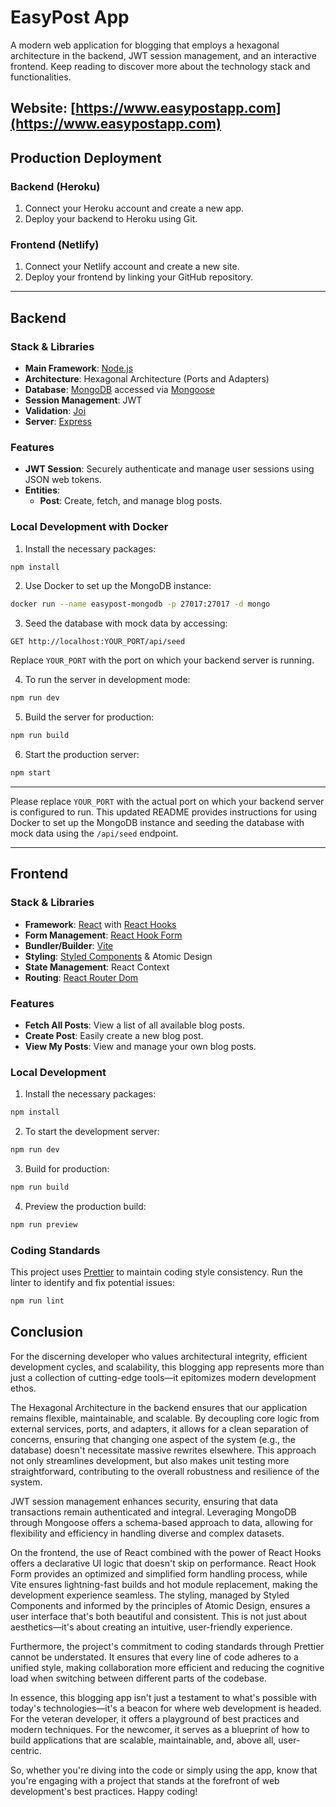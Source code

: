 # EasyPost App

A modern web application for blogging that employs a hexagonal architecture in the backend, JWT session management, and an interactive frontend. Keep reading to discover more about the technology stack and functionalities.


## Website: [https://www.easypostapp.com](https://www.easypostapp.com)
## Production Deployment

### Backend (Heroku)
1. Connect your Heroku account and create a new app.
2. Deploy your backend to Heroku using Git.

### Frontend (Netlify)
1. Connect your Netlify account and create a new site.
2. Deploy your frontend by linking your GitHub repository.


---

## Backend

### Stack & Libraries
- **Main Framework**: [Node.js](https://nodejs.org/)
- **Architecture**: Hexagonal Architecture (Ports and Adapters)
- **Database**: [MongoDB](https://www.mongodb.com/) accessed via [Mongoose](https://mongoosejs.com/)
- **Session Management**: JWT
- **Validation**: [Joi](https://joi.dev/)
- **Server**: [Express](https://expressjs.com/)
  
### Features
- **JWT Session**: Securely authenticate and manage user sessions using JSON web tokens.
- **Entities**: 
  - **Post**: Create, fetch, and manage blog posts.

### Local Development with Docker
1. Install the necessary packages:
```bash
npm install
```
2. Use Docker to set up the MongoDB instance:
```bash
docker run --name easypost-mongodb -p 27017:27017 -d mongo
```
3. Seed the database with mock data by accessing:
```http
GET http://localhost:YOUR_PORT/api/seed
```
Replace `YOUR_PORT` with the port on which your backend server is running.

4. To run the server in development mode:
```bash
npm run dev
```
5. Build the server for production:
```bash
npm run build
```
6. Start the production server:
```bash
npm start
```

---

Please replace `YOUR_PORT` with the actual port on which your backend server is configured to run. This updated README provides instructions for using Docker to set up the MongoDB instance and seeding the database with mock data using the `/api/seed` endpoint.

---

## Frontend

### Stack & Libraries
- **Framework**: [React](https://reactjs.org/) with [React Hooks](https://reactjs.org/docs/hooks-intro.html)
- **Form Management**: [React Hook Form](https://react-hook-form.com/)
- **Bundler/Builder**: [Vite](https://vitejs.dev/)
- **Styling**: [Styled Components](https://styled-components.com/) & Atomic Design
- **State Management**: React Context
- **Routing**: [React Router Dom](https://reactrouter.com/web/guides/quick-start)

### Features
- **Fetch All Posts**: View a list of all available blog posts.
- **Create Post**: Easily create a new blog post.
- **View My Posts**: View and manage your own blog posts.

### Local Development
1. Install the necessary packages:
```bash
npm install
```
2. To start the development server:
```bash
npm run dev
```
3. Build for production:
```bash
npm run build
```
4. Preview the production build:
```bash
npm run preview
```

### Coding Standards
This project uses [Prettier](https://prettier.io/) to maintain coding style consistency. Run the linter to identify and fix potential issues:
```bash
npm run lint
```

## Conclusion

For the discerning developer who values architectural integrity, efficient development cycles, and scalability, this blogging app represents more than just a collection of cutting-edge tools—it epitomizes modern development ethos.

The Hexagonal Architecture in the backend ensures that our application remains flexible, maintainable, and scalable. By decoupling core logic from external services, ports, and adapters, it allows for a clean separation of concerns, ensuring that changing one aspect of the system (e.g., the database) doesn't necessitate massive rewrites elsewhere. This approach not only streamlines development, but also makes unit testing more straightforward, contributing to the overall robustness and resilience of the system.

JWT session management enhances security, ensuring that data transactions remain authenticated and integral. Leveraging MongoDB through Mongoose offers a schema-based approach to data, allowing for flexibility and efficiency in handling diverse and complex datasets.

On the frontend, the use of React combined with the power of React Hooks offers a declarative UI logic that doesn't skip on performance. React Hook Form provides an optimized and simplified form handling process, while Vite ensures lightning-fast builds and hot module replacement, making the development experience seamless. The styling, managed by Styled Components and informed by the principles of Atomic Design, ensures a user interface that's both beautiful and consistent. This is not just about aesthetics—it's about creating an intuitive, user-friendly experience.

Furthermore, the project's commitment to coding standards through Prettier cannot be understated. It ensures that every line of code adheres to a unified style, making collaboration more efficient and reducing the cognitive load when switching between different parts of the codebase.

In essence, this blogging app isn't just a testament to what's possible with today's technologies—it's a beacon for where web development is headed. For the veteran developer, it offers a playground of best practices and modern techniques. For the newcomer, it serves as a blueprint of how to build applications that are scalable, maintainable, and, above all, user-centric.

So, whether you're diving into the code or simply using the app, know that you're engaging with a project that stands at the forefront of web development's best practices. Happy coding!




